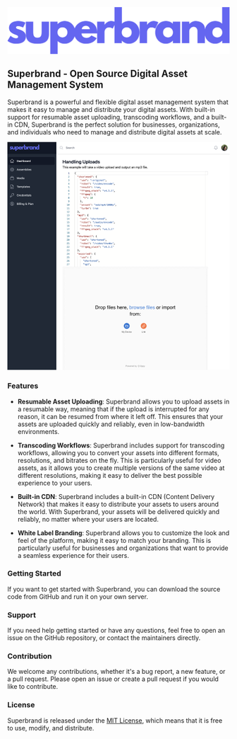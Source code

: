 ![](superbrand.png)

## Superbrand - Open Source Digital Asset Management System

Superbrand is a powerful and flexible digital asset management system that makes it easy to manage and distribute your digital assets. With built-in support for resumable asset uploading, transcoding workflows, and a built-in CDN, Superbrand is the perfect solution for businesses, organizations, and individuals who need to manage and distribute digital assets at scale.

![](screenshot.png)

### Features
- **Resumable Asset Uploading**: Superbrand allows you to upload assets in a resumable way, meaning that if the upload is interrupted for any reason, it can be resumed from where it left off. This ensures that your assets are uploaded quickly and reliably, even in low-bandwidth environments.

- **Transcoding Workflows**: Superbrand includes support for transcoding workflows, allowing you to convert your assets into different formats, resolutions, and bitrates on the fly. This is particularly useful for video assets, as it allows you to create multiple versions of the same video at different resolutions, making it easy to deliver the best possible experience to your users.

- **Built-in CDN**: Superbrand includes a built-in CDN (Content Delivery Network) that makes it easy to distribute your assets to users around the world. With Superbrand, your assets will be delivered quickly and reliably, no matter where your users are located.

- **White Label Branding**: Superbrand allows you to customize the look and feel of the platform, making it easy to match your branding. This is particularly useful for businesses and organizations that want to provide a seamless experience for their users.

### Getting Started
If you want to get started with Superbrand, you can download the source code from GitHub and run it on your own server.

### Support
If you need help getting started or have any questions, feel free to open an issue on the GitHub repository, or contact the maintainers directly.

### Contribution
We welcome any contributions, whether it's a bug report, a new feature, or a pull request. Please open an issue or create a pull request if you would like to contribute.

### License
Superbrand is released under the [MIT License](https://opensource.org/licenses/MIT), which means that it is free to use, modify, and distribute.
